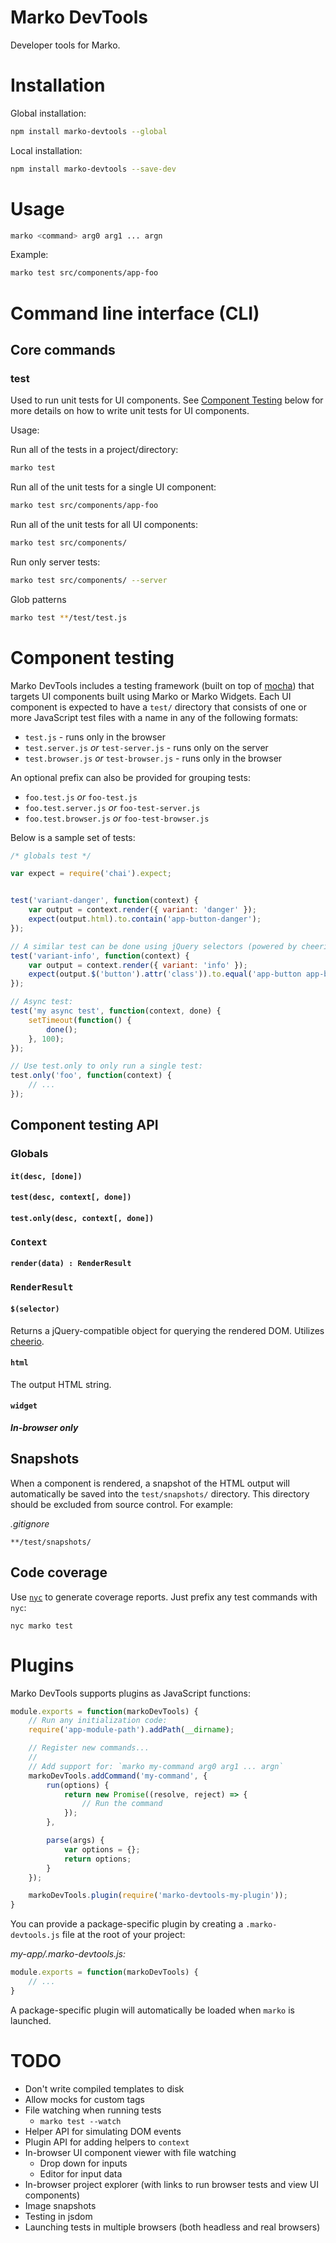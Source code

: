 Marko DevTools
==============

Developer tools for Marko.

# Installation

Global installation:

```bash
npm install marko-devtools --global
```

Local installation:

```bash
npm install marko-devtools --save-dev
```

# Usage

```bash
marko <command> arg0 arg1 ... argn
```

Example:

```bash
marko test src/components/app-foo
```

# Command line interface (CLI)

## Core commands

### test

Used to run unit tests for UI components. See [Component Testing](#ComponentTesting) below for more details on how to write unit tests for UI components.

Usage:

Run all of the tests in a project/directory:

```bash
marko test
```

Run all of the unit tests for a single UI component:

```bash
marko test src/components/app-foo
```

Run all of the unit tests for all UI components:

```bash
marko test src/components/
```

Run only server tests:

```bash
marko test src/components/ --server
```

Glob patterns

```bash
marko test **/test/test.js
```

# Component testing

Marko DevTools includes a testing framework (built on top of [mocha](https://mochajs.org/)) that targets UI components built using Marko or Marko Widgets. Each UI component is expected to have a `test/` directory that consists of one or more JavaScript test files with a name in any of the following formats:

- `test.js` - runs only in the browser
- `test.server.js` _or_ `test-server.js` - runs only on the server
- `test.browser.js` _or_ `test-browser.js` - runs only in the browser

An optional prefix can also be provided for grouping tests:

- `foo.test.js` _or_ `foo-test.js`
- `foo.test.server.js` _or_ `foo-test-server.js`
- `foo.test.browser.js` _or_ `foo-test-browser.js`

Below is a sample set of tests:

```javascript
/* globals test */

var expect = require('chai').expect;


test('variant-danger', function(context) {
    var output = context.render({ variant: 'danger' });
    expect(output.html).to.contain('app-button-danger');
});

// A similar test can be done using jQuery selectors (powered by cheerio):
test('variant-info', function(context) {
    var output = context.render({ variant: 'info' });
    expect(output.$('button').attr('class')).to.equal('app-button app-button-info');
});

// Async test:
test('my async test', function(context, done) {
    setTimeout(function() {
        done();
    }, 100);
});

// Use test.only to only run a single test:
test.only('foo', function(context) {
    // ...
});
```

## Component testing API

### Globals

#### `it(desc, [done])`

#### `test(desc, context[, done])`

#### `test.only(desc, context[, done])`

### `Context`

#### `render(data) : RenderResult`

### `RenderResult`

#### `$(selector)`

Returns a jQuery-compatible object for querying the rendered DOM. Utilizes [cheerio](https://github.com/cheeriojs/cheerio).

#### `html`

The output HTML string.

#### `widget`

***In-browser only***

## Snapshots

When a component is rendered, a snapshot of the HTML output will automatically be saved into the `test/snapshots/` directory. This directory should be excluded from source control. For example:

_.gitignore_

```text
**/test/snapshots/
```

## Code coverage

Use [`nyc`](https://github.com/istanbuljs/nyc) to generate coverage reports.  Just prefix any test commands with `nyc`:

```
nyc marko test
```

# Plugins

Marko DevTools supports plugins as JavaScript functions:

```javascript
module.exports = function(markoDevTools) {
    // Run any initialization code:
    require('app-module-path').addPath(__dirname);

    // Register new commands...
    //
    // Add support for: `marko my-command arg0 arg1 ... argn`
    markoDevTools.addCommand('my-command', {
        run(options) {
            return new Promise((resolve, reject) => {
                // Run the command
            });
        },

        parse(args) {
            var options = {};
            return options;
        }
    });

    markoDevTools.plugin(require('marko-devtools-my-plugin'));
}
```

You can provide a package-specific plugin by creating a `.marko-devtools.js` file at the root of your project:

_my-app/.marko-devtools.js:_

```javascript
module.exports = function(markoDevTools) {
    // ...
}
```

A package-specific plugin will automatically be loaded when `marko` is launched.

# TODO

- Don't write compiled templates to disk
- Allow mocks for custom tags
- File watching when running tests
    - `marko test --watch`
- Helper API for simulating DOM events
- Plugin API for adding helpers to `context`
- In-browser UI component viewer with file watching
    - Drop down for inputs
    - Editor for input data
- In-browser project explorer (with links to run browser tests and view UI components)
- Image snapshots
- Testing in jsdom
- Launching tests in multiple browsers (both headless and real browsers)